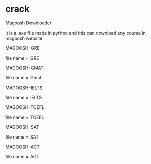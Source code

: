 # crack
Magoosh Downloader

it is a .exe file made in python and this can download any course in magoosh website

MAGOOSH-GRE

file name = GRE

MAGOOSH-GMAT

file name = Gmat

MAGOOSH-IELTS

file name = IELTS

MAGOOSH-TOEFL

file name = TOEFL

MAGOOSH-SAT

file name = SAT

MAGOOSH-ACT

file name = ACT
